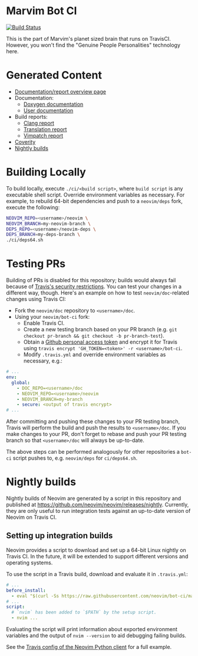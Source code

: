 # Marvim Bot CI

[![Build Status](https://travis-ci.org/neovim/bot-ci.svg?branch=master)](https://travis-ci.org/neovim/bot-ci)

This is the part of Marvim's planet sized brain that runs on TravisCI.
However, you won't find the "Genuine People Personalities" technology here.

# Generated Content

 - [Documentation/report overview page][doc-index]
 - Documentation:
   - [Doxygen documentation][doc-dev]
   - [User documentation][doc-user]
 - Build reports:
   - [Clang report][clang-report]
   - [Translation report][translation-report]
   - [Vimpatch report][vimpatch-report]
 - [Coverity][coverity]
 - [Nightly builds](#nightly-builds)

[doc-index]: https://neovim.io/doc
[doc-dev]: https://neovim.io/doc/dev
[doc-user]: https://neovim.io/doc/user
[clang-report]: https://neovim.io/doc/reports/clang
[translation-report]: https://neovim.io/doc/reports/translations
[vimpatch-report]: https://neovim.io/doc/reports/vimpatch
[coverity]: https://scan.coverity.com/projects/2227

# Building Locally

To build locally, execute `./ci/<build script>`, where `build script` is any
executable shell script. Override environment variables as necessary. For
example, to rebuild 64-bit dependencies and push to a `neovim/deps` fork,
execute the following:

```bash
NEOVIM_REPO=<username>/neovim \
NEOVIM_BRANCH=my-neovim-branch \
DEPS_REPO=<username>/neovim-deps \
DEPS_BRANCH=my-deps-branch \
./ci/deps64.sh
```

# Testing PRs

Building of PRs is disabled for this repository; builds would always fail
because of [Travis's security restrictions][travis-security].
You can test your changes in a different way, though. Here's an example on how
to test `neovim/doc`-related changes using Travis CI:

 * Fork the `neovim/doc` repository to `<username>/doc`.
 * Using your `neovim/bot-ci` fork:
   * Enable Travis CI.
   * Create a new testing branch based on your PR branch (e.g. `git checkout
     pr-branch && git checkout -b pr-branch-test`).
   * Obtain a [Github personal access token](https://github.com/settings/applications)
     and encrypt it for Travis using `travis encrypt 'GH_TOKEN=<token>' -r
     <username>/bot-ci`.
   * Modify `.travis.yml` and override environment variables as necessary, e.g.:

```yaml
# ...
env:
  global:
    - DOC_REPO=<username>/doc
    - NEOVIM_REPO=<username>/neovim
    - NEOVIM_BRANCH=my-branch
    - secure: <output of travis encrypt>
# ...
```

After committing and pushing these changes to your PR testing branch, Travis
will perform the build and push the results to `<username>/doc`. If you make
changes to your PR, don't forget to rebase and push your PR testing branch so
that `<username>/doc` will always be up-to-date.

The above steps can be performed analogously for other repositories a `bot-ci`
script pushes to, e.g. `neovim/deps` for `ci/deps64.sh`.

# Nightly builds

Nightly builds of Neovim are generated by a script in this repository and
published at https://github.com/neovim/neovim/releases/nightly. Currently, they
are only useful to run integration tests against an up-to-date version of
Neovim on Travis CI.

## Setting up integration builds

Neovim provides a script to download and set up a 64-bit Linux nightly on
Travis CI. In the future, it will be extended to support different versions and
operating systems.

To use the script in a Travis build, download and evaluate it in `.travis.yml`:

```yaml
# ...
before_install:
  - eval "$(curl -Ss https://raw.githubusercontent.com/neovim/bot-ci/master/scripts/travis-setup.sh) nightly-x64"
# ...
script:
  # `nvim` has been added to `$PATH` by the setup script.
  - nvim ...
```

Evaluating the script will print information about exported environment
variables and the output of `nvim --version` to aid debugging failing builds.

See the [Travis config of the Neovim Python client](https://github.com/neovim/python-client/blob/master/.travis.yml) for a full example.


[travis-security]: http://docs.travis-ci.com/user/pull-requests/#Security-Restrictions-when-testing-Pull-Requests
